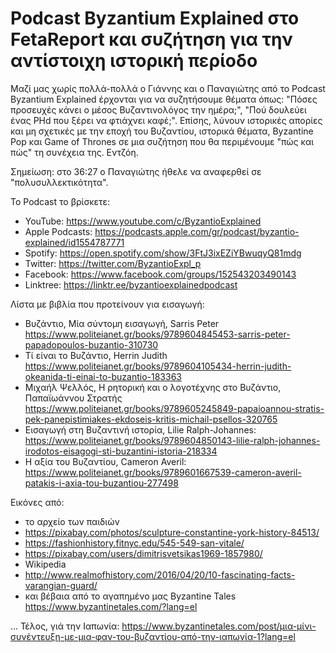# Podcast Byzantium Explained στο FetaReport και συζήτηση για την αντίστοιχη ιστορική περίοδο

Μαζί μας χωρίς πολλά-πολλά ο Γιάννης και ο Παναγιώτης από το Podcast Byzantium Explained έρχονται για να συζητήσουμε θέματα όπως: "Πόσες προσευχές κάνει ο μέσος Βυζαντινολόγος την ημέρα;", "Πού δουλεύει ένας PHd που ξέρει να φτιάχνει καφέ;". Επίσης, λύνουν ιστορικές απορίες και μη σχετικές με την εποχή του Βυζαντίου, ιστορικά θέματα, Byzantine Pop και Game of Thrones σε μια συζήτηση που θα περιμένουμε "πώς και πώς" τη συνέχεια της. Εντζόη.

Σημείωση: στο 36:27 ο Παναγιώτης ήθελε να αναφερθεί σε "πολυσυλλεκτικότητα".

Το Podcast το βρίσκετε:

* YouTube: <https://www.youtube.com/c/ByzantioExplained>
* Apple Podcasts: <https://podcasts.apple.com/gr/podcast/byzantio-explained/id1554787771>
* Spotify: <https://open.spotify.com/show/3FtJ3ixEZiYBwuqyQ81mdg>
* Twitter: <https://twitter.com/ByzantioExpl_p>
* Facebook: <https://www.facebook.com/groups/152543203490143>
* Linktree: <https://linktr.ee/byzantioexplainedpodcast>

Λίστα με βιβλία που προτείνουν για εισαγωγή:

* Βυζάντιο, Μία σύντομη εισαγωγή, Sarris Peter <https://www.politeianet.gr/books/9789604845453-sarris-peter-papadopoulos-buzantio-310730>
* Τί είναι το Βυζάντιο, Herrin Judith <https://www.politeianet.gr/books/9789604105434-herrin-judith-okeanida-ti-einai-to-buzantio-183363>
* Μιχαήλ Ψελλός, Η ρητορική και ο λογοτέχνης στο Βυζάντιο, Παπαϊωάννου Στρατής <https://www.politeianet.gr/books/9789605245849-papaioannou-stratis-pek-panepistimiakes-ekdoseis-kritis-michail-psellos-320765>
* Εισαγωγή στη Βυζαντινή ιστορία, Lilie Ralph-Johannes: <https://www.politeianet.gr/books/9789604850143-lilie-ralph-johannes-irodotos-eisagogi-sti-buzantini-istoria-218334>
* Η αξία του Βυζαντίου, Cameron Averil: <https://www.politeianet.gr/books/9789601667539-cameron-averil-patakis-i-axia-tou-buzantiou-277498>

Εικόνες από:

* το αρχείο των παιδιών
* https://pixabay.com/photos/sculpture-constantine-york-history-84513/
* https://fashionhistory.fitnyc.edu/545-549-san-vitale/
* https://pixabay.com/users/dimitrisvetsikas1969-1857980/
* Wikipedia
* http://www.realmofhistory.com/2016/04/20/10-fascinating-facts-varangian-guard/
* και βέβαια από το αγαπημένο μας Byzantine Tales <https://www.byzantinetales.com/?lang=el>

... Τέλος, γιά την Ιαπωνία: <https://www.byzantinetales.com/post/μια-μίνι-συνέντευξη-με-μια-φαν-του-βυζαντίου-από-την-ιαπωνία-1?lang=el>

